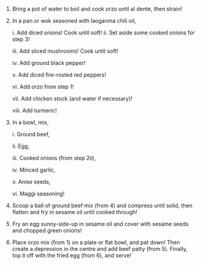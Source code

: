 1. Bring a pot of water to boil and cook orzo until al dente, then strain!

2. In a pan or wok seasoned with laoganma chili oil,

   i. Add diced onions! Cook until soft!
   ii. Set aside some cooked onions for step 3!
   
   iii. Add sliced mushrooms! Cook until soft!
   
   iv. Add ground black pepper!

   v. Add diced fire-rosted red peppers!

   vi. Add orzo from step 1!

   vii. Add chicken stock (and water if necessary)!

   viii. Add turmeric!
 
4. In a bowl, mix,

   i. Ground beef,

   ii. Egg,

   iii. Cooked onions (from step 2ii),

   iv. Minced garlic,

   v. Anise seeds,

   vi. Maggi seasoning!

6. Scoop a ball of ground beef mix (from 4) and compress until solid, then flatten and fry in sesame oil until cooked through!

7. Fry an egg sunny-side-up in sesame oil and cover with sesame seeds and chopped green onions!

8. Place orzo mix (from 1) on a plate or flat bowl, and pat down! Then create a depression in the centre and add beef patty (from 5). Finally, top it off with the fried egg (from 6), and serve!
